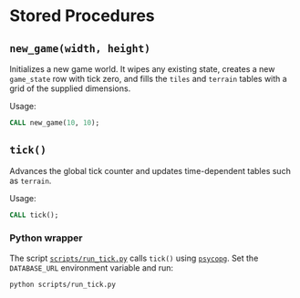 # Stored Procedures

## `new_game(width, height)`
Initializes a new game world. It wipes any existing state, creates a new
`game_state` row with tick zero, and fills the `tiles` and `terrain`
tables with a grid of the supplied dimensions.

Usage:
```sql
CALL new_game(10, 10);
```

## `tick()`
Advances the global tick counter and updates time-dependent tables such as
`terrain`.

Usage:
```sql
CALL tick();
```

### Python wrapper
The script [`scripts/run_tick.py`](../scripts/run_tick.py) calls `tick()` using
[`psycopg`](https://www.psycopg.org/). Set the `DATABASE_URL` environment
variable and run:

```bash
python scripts/run_tick.py
```
